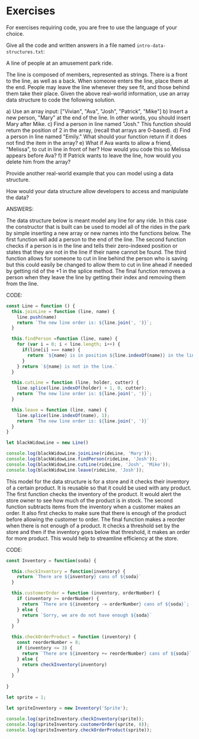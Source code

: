 # Exercises

For exercises requiring code, you are free to use the language of your choice.

Give all the code and written answers in a file named `intro-data-structures.txt`:

A line of people at an amusement park ride.

The line is composed of members, represented as strings.
There is a front to the line, as well as a back.
When someone enters the line, place them at the end.
People may leave the line whenever they see fit, and those behind them take their place.
Given the above real-world information, use an array data structure to code the following solution.

a) Use an array input: ["Vivian", "Ava", "Josh", "Patrick", "Mike"]
b) Insert a new person, "Mary" at the end of the line. In other words, you should insert Mary after Mike.
c) Find a person in line named "Josh." This function should return the position of 2 in the array, (recall that arrays are 0-based).
d) Find a person in line named "Emily." What should your function return if it does not find the item in the array?
e) What if Ava wants to allow a friend, "Melissa", to cut in line in front of her? How would you code this so Melissa appears before Ava?
f) If Patrick wants to leave the line, how would you delete him from the array?

Provide another real-world example that you can model using a data structure.

How would your data structure allow developers to access and manipulate the data?

ANSWERS:

The data structure below is meant model any line for any ride.  In this case the constructor that is built can be used to model all of the rides in the park by simple inserting a new array or new names into the functions below.  The first function will add a person to the end of the line.  The second function checks if a person is in the line and tells their zero-indexed position or states that they are not in the line if their name cannot be found.  The third function allows for someone to cut in line behind the person who is saving but this could easily be changed to allow them to cut in line ahead if needed by getting rid of the +1 in the splice method.  The final function removes a person when they leave the line by getting their index and removing them from the line.

CODE:

```js
const Line = function () {
  this.joinLine = function (line, name) {
    line.push(name)
    return `The new line order is: ${line.join(', ')}`;
  }

  this.findPerson =function (line, name) {
    for (var i = 0; i < line.length; i++) {
      if(line[i] === name) {
        return `${name} is in position ${line.indexOf(name)} in the line.`
      }
    } return `${name} is not in the line.`
  }

  this.cutLine = function (line, holder, cutter) {
    line.splice(line.indexOf(holder) + 1, 0, cutter);
    return `The new line order is: ${line.join(', ')}`;
  }

  this.leave = function (line, name) {
    line.splice(line.indexOf(name), 1);
    return `The new line order is: ${line.join(', ')}`
  }
}

let blackWidowLine = new Line()

console.log(blackWidowLine.joinLine(rideLine, 'Mary'));
console.log(blackWidowLine.findPerson(rideLine, 'Josh'));
console.log(blackWidowLine.cutLine(rideLine, 'Josh', 'Mike'));
console.log(blackWidowLine.leave(rideLine, 'Josh'));
```

This model for the data structure is for a store and it checks their inventory of a certain product.  It is reusable so that it could be used with any product.  The first function checks the inventory of the product.  It would alert the store owner to see how much of the product is in stock.  The second function subtracts items from the inventory when a customer makes an order.  It also first checks to make sure that there is enough of the product before allowing the customer to order.  The final function makes a reorder when there is not enough of a product.  It checks a threshold set by the store and then if the inventory goes below that threshold, it makes an order for more product.  This would help to streamline efficiency at the store.

CODE:

```js
const Inventory = function(soda) {

  this.checkInventory = function(inventory) {
    return `There are ${inventory} cans of ${soda}`
  }

  this.customerOrder = function (inventory, orderNumber) {
    if (inventory >= orderNumber) {
      return `There are ${inventory -= orderNumber} cans of ${soda}`;
    } else {
      return `Sorry, we are do not have enough ${soda}`
    }
  }

  this.checkOrderProduct = function (inventory) {
    const reorderNumber = 8;
    if (inventory <= 3) {
      return `There are ${inventory += reorderNumber} cans of ${soda}`;
    } else {
      return checkInventory(inventory)
    }
  }
  
}

let sprite = 1;

let spriteInventory = new Inventory('Sprite');

console.log(spriteInventory.checkInventory(sprite));
console.log(spriteInventory.customerOrder(sprite, 8));
console.log(spriteInventory.checkOrderProduct(sprite));
```